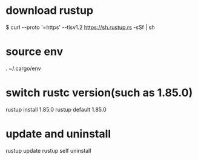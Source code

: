 # download rustup
$ curl --proto '=https' --tlsv1.2 https://sh.rustup.rs -sSf | sh

# source env
. ~/.cargo/env

# switch rustc version(such as 1.85.0)
rustup install 1.85.0
rustup default 1.85.0

# update and uninstall
rustup update
rustup self uninstall
